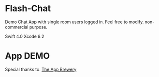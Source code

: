 # Flash-Chat

Demo Chat App with single room users logged in. Feel free to modify. 
non-commercial purpose.

Swift 4.0 Xcode 9.2

# App DEMO



Special thanks to:  [The App Brewery](https://www.appbrewery.co)
